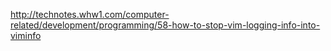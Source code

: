 
http://technotes.whw1.com/computer-related/development/programming/58-how-to-stop-vim-logging-info-into-viminfo

